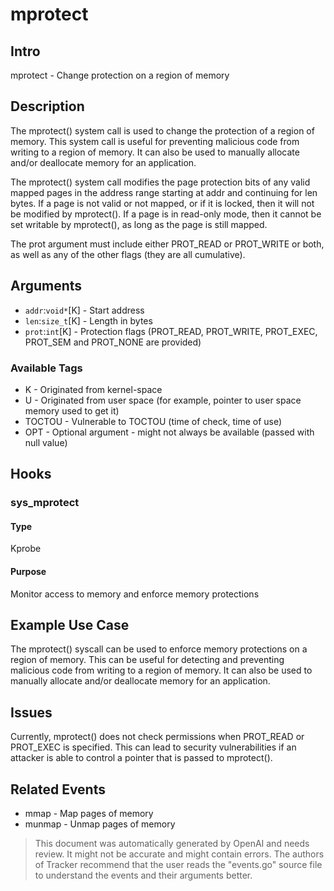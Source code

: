 
# mprotect

## Intro
mprotect - Change protection on a region of memory

## Description
The mprotect() system call is used to change the protection of a region of memory. This system call is useful for preventing malicious code from writing to a region of memory. It can also be used to manually allocate and/or deallocate memory for an application.

The mprotect() system call modifies the page protection bits of any valid mapped pages in the address range starting at addr and continuing for len bytes. If a page is not valid or not mapped, or if it is locked, then it will not be modified by mprotect(). If a page is in read-only mode, then it cannot be set writable by mprotect(), as long as the page is still mapped.

The prot argument must include either PROT_READ or PROT_WRITE or both, as well as any of the other flags (they are all cumulative).

## Arguments
* `addr`:`void*`[K] -  Start address
* `len`:`size_t`[K] - Length in bytes
* `prot`:`int`[K] - Protection flags (PROT_READ, PROT_WRITE, PROT_EXEC, PROT_SEM and PROT_NONE are provided)

### Available Tags
* K - Originated from kernel-space
* U - Originated from user space (for example, pointer to user space memory used to get it)
* TOCTOU - Vulnerable to TOCTOU (time of check, time of use)
* OPT - Optional argument - might not always be available (passed with null value)

## Hooks
### sys_mprotect
#### Type
Kprobe
#### Purpose
Monitor access to memory and enforce memory protections

## Example Use Case
The mprotect() syscall can be used to enforce memory protections on a region of memory. This can be useful for detecting and preventing malicious code from writing to a region of memory. It can also be used to manually allocate and/or deallocate memory for an application.

## Issues
Currently, mprotect() does not check permissions when PROT_READ or PROT_EXEC is specified. This can lead to security vulnerabilities if an attacker is able to control a pointer that is passed to mprotect().

## Related Events
* mmap - Map pages of memory
* munmap - Unmap pages of memory

> This document was automatically generated by OpenAI and needs review. It might
> not be accurate and might contain errors. The authors of Tracker recommend that
> the user reads the "events.go" source file to understand the events and their
> arguments better.
